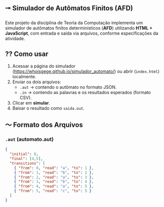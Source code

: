 
## 🠖 Simulador de Autômatos Finitos (AFD)
Este projeto da disciplina de Teoria da Computação implementa um simulador de autômatos finitos determinísticos (**AFD**) utilizando **HTML + JavaScript**, com entrada e saída via arquivos, conforme especificações da atividade.


## ⁇ Como usar
1. Acessar a página do simulador (https://whoisgege.github.io/simulador_automato/) ou abrir (`index.html`) localmente.
2. Enviar os dois arquivos:
   - `.aut` → contendo o autômato no formato JSON.
   - `.in` → contendo as palavras e os resultados esperados (formato CSV).
3. Clicar em **simular**.
4. Baixar o resultado como `saida.out`.


## ～ Formato dos Arquivos

### `.aut` (automato.aut)
```json
{
  "initial": 0,
  "final": [4,5],
  "transitions": [
    { "from": 0, "read": "a", "to": 1 },
    { "from": 1, "read": "b", "to": 2 },
    { "from": 2, "read": "a", "to": 3 },
    { "from": 3, "read": "b", "to": 4 },
    { "from": 4, "read": "a", "to": 5 },
    { "from": 5, "read": "c", "to": 5 }
  ]
}

